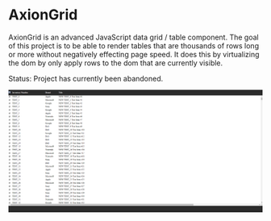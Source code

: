 <h1>AxionGrid</h1>

AxionGrid is an advanced JavaScript data grid / table component.  The goal of this project is to be able to render 
tables that are thousands of rows long or more without negatively effecting page speed.  It does this by virtualizing
the dom by only apply rows to the dom that are currently visible.

Status:
Project has currently been abandoned.

<img src="screenshots/full-grid1.PNG" alt="">


